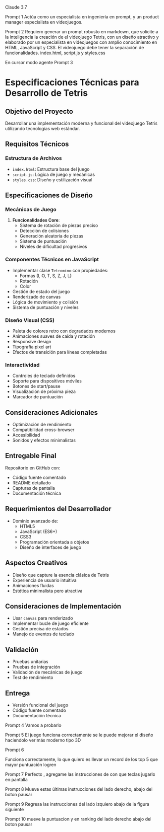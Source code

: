 Claude 3.7

Prompt 1
Actúa como un especialista en ingeniería en prompt, y un product manager especialista en videojuegos.

Prompt 2
Requiero generar un prompt robusto en markdown, que solicite a la inteligencia la creación de el videojuego Tetris, con un diseño atractivo y elaborado por un especialista en videojuegos con amplio conocimiento en HTML, JavaScript y CSS. El videojuego debe tener la separación de funcionalidades. index.html, script.js y styles.css

En cursor modo agente
Prompt 3

# Especificaciones Técnicas para Desarrollo de Tetris

## Objetivo del Proyecto

Desarrollar una implementación moderna y funcional del videojuego Tetris utilizando tecnologías web estándar.

## Requisitos Técnicos

### Estructura de Archivos

- `index.html`: Estructura base del juego
- `script.js`: Lógica de juego y mecánicas
- `styles.css`: Diseño y estilización visual

## Especificaciones de Diseño

### Mecánicas de Juego

1. **Funcionalidades Core**:
   - Sistema de rotación de piezas preciso
   - Detección de colisiones
   - Generación aleatoria de piezas
   - Sistema de puntuación
   - Niveles de dificultad progresivos

### Componentes Técnicos en JavaScript

- Implementar clase `Tetromino` con propiedades:
  - Formas (I, O, T, S, Z, J, L)
  - Rotación
  - Color
- Gestión de estado del juego
- Renderizado de canvas
- Lógica de movimiento y colisión
- Sistema de puntuación y niveles

### Diseño Visual (CSS)

- Paleta de colores retro con degradados modernos
- Animaciones suaves de caída y rotación
- Responsive design
- Tipografía pixel art
- Efectos de transición para líneas completadas

### Interactividad

- Controles de teclado definidos
- Soporte para dispositivos móviles
- Botones de start/pause
- Visualización de próxima pieza
- Marcador de puntuación

## Consideraciones Adicionales

- Optimización de rendimiento
- Compatibilidad cross-browser
- Accesibilidad
- Sonidos y efectos minimalistas

## Entregable Final

Repositorio en GitHub con:

- Código fuente comentado
- README detallado
- Capturas de pantalla
- Documentación técnica

## Requerimientos del Desarrollador

- Dominio avanzado de:
  - HTML5
  - JavaScript (ES6+)
  - CSS3
  - Programación orientada a objetos
  - Diseño de interfaces de juego

## Aspectos Creativos

- Diseño que capture la esencia clásica de Tetris
- Experiencia de usuario intuitiva
- Animaciones fluidas
- Estética minimalista pero atractiva

## Consideraciones de Implementación

- Usar `canvas` para renderizado
- Implementar bucle de juego eficiente
- Gestión precisa de estados
- Manejo de eventos de teclado

## Validación

- Pruebas unitarias
- Pruebas de integración
- Validación de mecánicas de juego
- Test de rendimiento

## Entrega

- Versión funcional del juego
- Código fuente comentado
- Documentación técnica

Prompt 4
Vamos a probarlo

Prompt 5
El juego funciona correctamente se le puede mejorar el diseño haciendolo ver más moderno tipo 3D

Prompt 6

Funciona correctamente, lo que quiero es llevar un record de los top 5 que mayor puntuación logren

Prompt 7
Perfecto , agregame las instrucciones de con que teclas jugarlo en pantalla

Prompt 8
Mueve estas últimas instrucciones del lado derecho, abajo del boton pausar

Prompt 9
Regresa las instrucciones del lado izquiero abajo de la figura siguiente

Prompt 10
mueve la puntuacion y en ranking del lado derecho abajo del boton pausar
